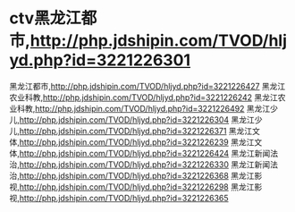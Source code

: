 # ctv黑龙江都市,http://php.jdshipin.com/TVOD/hljyd.php?id=3221226301
黑龙江都市,http://php.jdshipin.com/TVOD/hljyd.php?id=3221226427
黑龙江农业科教,http://php.jdshipin.com/TVOD/hljyd.php?id=3221226242
黑龙江农业科教,http://php.jdshipin.com/TVOD/hljyd.php?id=3221226492
黑龙江少儿,http://php.jdshipin.com/TVOD/hljyd.php?id=3221226304
黑龙江少儿,http://php.jdshipin.com/TVOD/hljyd.php?id=3221226371
黑龙江文体,http://php.jdshipin.com/TVOD/hljyd.php?id=3221226239
黑龙江文体,http://php.jdshipin.com/TVOD/hljyd.php?id=3221226424
黑龙江新闻法治,http://php.jdshipin.com/TVOD/hljyd.php?id=3221226330
黑龙江新闻法治,http://php.jdshipin.com/TVOD/hljyd.php?id=3221226368
黑龙江影视,http://php.jdshipin.com/TVOD/hljyd.php?id=3221226298
黑龙江影视,http://php.jdshipin.com/TVOD/hljyd.php?id=3221226365

